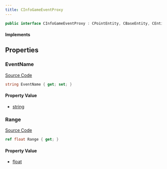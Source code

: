 ```yaml
---
title: CInfoGameEventProxy
---
```


```csharp
public interface CInfoGameEventProxy : CPointEntity, CBaseEntity, CEntityInstance, ISchemaClass<CEntityInstance>, ISchemaClass<CBaseEntity>, ISchemaClass<CPointEntity>, ISchemaClass<CInfoGameEventProxy>, ISchemaField, ISchemaClass, INativeHandle
```

#### Implements

## Properties

### EventName

[Source Code](https://github.com/swiftly-solution/swiftlys2/blob/beta/managed/src/SwiftlyS2.Generated/Schemas/Interfaces/CInfoGameEventProxy.cs#L16)

```csharp
string EventName { get; set; }
```

#### Property Value

- [string](https://learn.microsoft.com/dotnet/api/system.string)

### Range

[Source Code](https://github.com/swiftly-solution/swiftlys2/blob/beta/managed/src/SwiftlyS2.Generated/Schemas/Interfaces/CInfoGameEventProxy.cs#L18)

```csharp
ref float Range { get; }
```

#### Property Value

- [float](https://learn.microsoft.com/dotnet/api/system.single)

